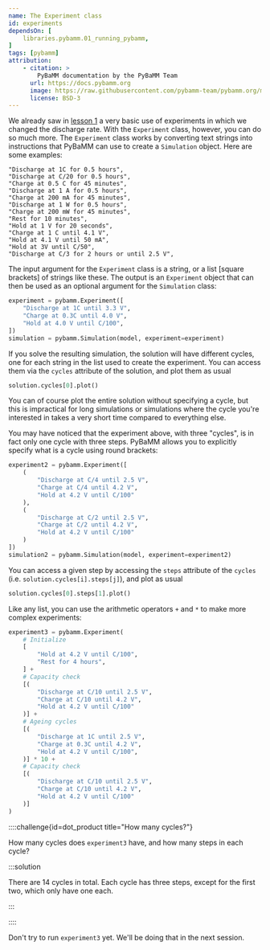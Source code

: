 ```yaml
---
name: The Experiment class
id: experiments
dependsOn: [
    libraries.pybamm.01_running_pybamm,
]
tags: [pybamm]
attribution: 
    - citation: >
        PyBaMM documentation by the PyBaMM Team
      url: https://docs.pybamm.org
      image: https://raw.githubusercontent.com/pybamm-team/pybamm.org/main/static/images/pybamm_logo.svg
      license: BSD-3
---
```


We already saw in [lesson 1](./01_running_pybamm) a very basic use of experiments in which we changed the discharge rate. With the `Experiment` class, however, you can do so much more. The `Experiment` class works by converting text strings into instructions that PyBaMM can use to create a `Simulation` object. Here are some examples:

```
"Discharge at 1C for 0.5 hours",
"Discharge at C/20 for 0.5 hours",
"Charge at 0.5 C for 45 minutes",
"Discharge at 1 A for 0.5 hours",
"Charge at 200 mA for 45 minutes",
"Discharge at 1 W for 0.5 hours",
"Charge at 200 mW for 45 minutes",
"Rest for 10 minutes",
"Hold at 1 V for 20 seconds",
"Charge at 1 C until 4.1 V",
"Hold at 4.1 V until 50 mA",
"Hold at 3V until C/50",
"Discharge at C/3 for 2 hours or until 2.5 V",
```

The input argument for the `Experiment` class is a string, or a list [square brackets] of strings like these. The output is an `Experiment` object that can then be used as an optional argument for the `Simulation` class:

```python
experiment = pybamm.Experiment([
    "Discharge at 1C until 3.3 V",
    "Charge at 0.3C until 4.0 V",
    "Hold at 4.0 V until C/100",
])
simulation = pybamm.Simulation(model, experiment=experiment)
```

If you solve the resulting simulation, the solution will have different cycles, one for each string in the list used to create the experiment. You can access them via the `cycles` attribute of the solution, and plot them as usual

```python
solution.cycles[0].plot()
```

You can of course plot the entire solution without specifying a cycle, but this is impractical for long simulations or simulations where the cycle you're interested in takes a very short time compared to everything else.

You may have noticed that the experiment above, with three "cycles", is in fact only one cycle with three steps. PyBaMM allows you to explicitly specify what is a cycle using round brackets:

```python
experiment2 = pybamm.Experiment([
    (
        "Discharge at C/4 until 2.5 V",
        "Charge at C/4 until 4.2 V",
        "Hold at 4.2 V until C/100"
    ),
    (
        "Discharge at C/2 until 2.5 V",
        "Charge at C/2 until 4.2 V",
        "Hold at 4.2 V until C/100"
    )
])
simulation2 = pybamm.Simulation(model, experiment=experiment2)
```

You can access a given step by accessing the `steps` attribute of the `cycles` (i.e. `solution.cycles[i].steps[j]`), and plot as usual
```python
solution.cycles[0].steps[1].plot()
```

Like any list, you can use the arithmetic operators `+` and `*` to make more complex experiments:

```python
experiment3 = pybamm.Experiment(
    # Initialize
    [
        "Hold at 4.2 V until C/100",
        "Rest for 4 hours",
    ] +
    # Capacity check
    [(
        "Discharge at C/10 until 2.5 V",
        "Charge at C/10 until 4.2 V",
        "Hold at 4.2 V until C/100"
    )] +  
    # Ageing cycles
    [(
        "Discharge at 1C until 2.5 V",
        "Charge at 0.3C until 4.2 V",
        "Hold at 4.2 V until C/100",
    )] * 10 +
    # Capacity check
    [(
        "Discharge at C/10 until 2.5 V",
        "Charge at C/10 until 4.2 V",
        "Hold at 4.2 V until C/100"
    )]  
)
```

::::challenge{id=dot_product title="How many cycles?"}

How many cycles does `experiment3` have, and how many steps in each cycle?

:::solution

There are 14 cycles in total. Each cycle has three steps, except for the first two, which only have one each.

:::

::::

Don't try to run `experiment3` yet. We'll be doing that in the next session.